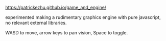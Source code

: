 https://patrickezhu.github.io/game_and_engine/

experimented making a rudimentary graphics engine with pure javascript, no relevant external libraries.

WASD to move, arrow keys to pan vision, Space to toggle.
